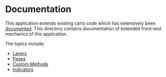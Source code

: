 # Documentation

This application extends existing carto code which has extensively been [documented](https://docs.carto.com). This directory contains documentation of extended front-end mechanics of this application.

The topics include:

- [Layers](./layer.md)
- [Pages](./pages.md)
- [Custom Methods](./custom-method.md)
- [Indicators](./indicators.md)
